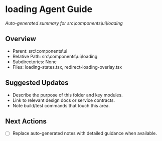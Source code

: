﻿# loading Agent Guide
*Auto-generated summary for src\components\ui\loading*

## Overview
- Parent: src\components\ui
- Relative Path: src\components\ui\loading
- Subdirectories: None
- Files: loading-states.tsx, redirect-loading-overlay.tsx

## Suggested Updates
- Describe the purpose of this folder and key modules.
- Link to relevant design docs or service contracts.
- Note build/test commands that touch this area.

## Next Actions
- [ ] Replace auto-generated notes with detailed guidance when available.
